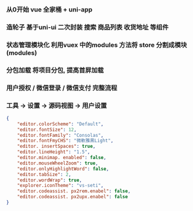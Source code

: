 ###   从0开始 vue 全家桶 + uni-app

###   造轮子 基于uni-ui 二次封装 搜索 商品列表 收货地址 等组件

###   状态管理模块化 利用vuex 中的modules 方法将 store 分割成模块 (modules)

###   分包加载 将项目分包, 提高首屏加载

###   用户授权 / 微信登录 / 微信支付  完整流程 

###  工具 -> 设置 -> 源码视图 -> 用户设置

~~~json
{
	"editor.colorScheme": "Default",
	"editor.fontSize": 12,
	"editor.fontFamily": "Consolas",
	"editor.fontFmyCHS": "微軟雅黒Light",
	"editor. insertSpaces": true,
	"editor.lineHeight": "1.5",
	"editor.minimap. enabled": false,
	"editor.mouseWheelZoom": true,
	"editor.onlyHighlightWord": false,
	"editor.tabSize": 2,
	"editor.wordWrap": true,
	"explorer.iconTheme": "vs-seti",
	"editor.codeassist. px2rem.enabel": false,
	"editor.codeassist. px2upx.enabel": false
}
~~~





